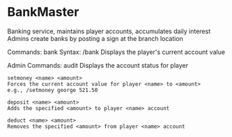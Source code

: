 BankMaster
==============

Banking service, maintains player accounts, accumulates daily interest
Admins create banks by posting a sign at the branch location

Commands: bank
	Syntax: /bank
	Displays the player's current account value

Admin Commands:
	audit <name>
	Displays the account status for player <name>

	setmoney <name> <amount>
	Forces the current account value for player <name> to <amount>
	e.g., /setmoney george 521.50
	
	deposit <name> <amount>
	Adds the specified <amount> to player <name> account
	
	deduct <name> <amount>
	Removes the specified <amount> from player <name> account